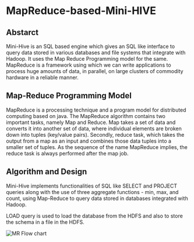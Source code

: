 # MapReduce-based-Mini-HIVE

## Abstarct
Mini-Hive is an SQL based engine which gives an SQL like interface to query data stored in various databases and file systems that integrate with Hadoop.
It uses the Map Reduce Programming model for the same. MapReduce is a framework using which we can write applications to process huge amounts of data, in parallel, on large clusters of commodity hardware in a reliable manner.

## Map-Reduce Programming Model
MapReduce is a processing technique and a program model for distributed computing based on java. The MapReduce algorithm contains two important tasks, namely Map and Reduce. Map takes a set of data and converts it into another set of data, where individual elements are broken down into tuples (key/value pairs). Secondly, reduce task, which takes the output from a map as an input and combines those data tuples into a smaller set of tuples. As the sequence of the name MapReduce implies, the reduce task is always performed after the map job.

## Algorithm and Design
Mini-Hive implements functionalities of SQL like SELECT and PROJECT queries along with the use of three aggregate functions - min, max, and count, using Map-Reduce to query data stored in databases integrated with Hadoop. 

LOAD query is used to load the database from the HDFS and also to store the schema in a file in the HDFS.

![MR Flow chart](https://github.com/sharanyavenkat25/MapReduce-based-Mini-HIVE/blob/master/sqlEngine/MapReduce_flowchart.jpg)

